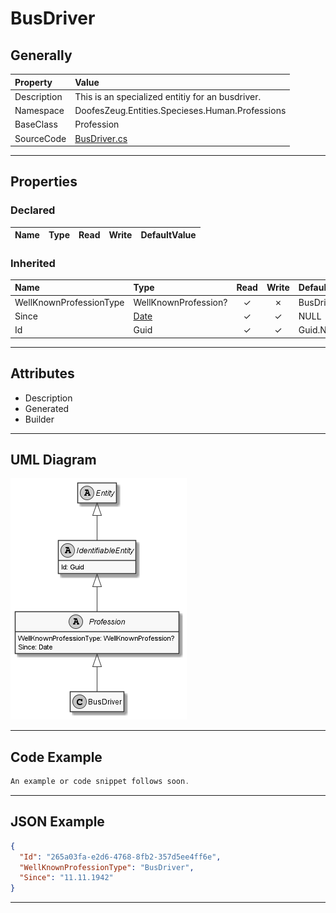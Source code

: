 ﻿# BusDriver

## Generally

|Property|Value|
|:-|:-|
|Description|This is an specialized entitiy for an busdriver.|
|Namespace|DoofesZeug.Entities.Specieses.Human.Professions|
|BaseClass|Profession|
|SourceCode|[BusDriver.cs](../../../../DoofesZeug.Library/Src/Entities/Specieses/Human/Professions/BusDriver.cs)|

---

## Properties

### Declared

|Name|Type|Read|Write|DefaultValue|
|:---|:---|:--:|:---:|:-----------|

### Inherited

|Name|Type|Read|Write|DefaultValue|
|:---|:---|:--:|:---:|:-----------|
|WellKnownProfessionType|WellKnownProfession?|&#x2713;|&#x2717;|BusDriver|
|Since|[Date](../../Entities/DoofesZeug.Entities.DateAndTime/Date.md)|&#x2713;|&#x2713;|NULL|
|Id|Guid|&#x2713;|&#x2713;|Guid.NewGuid()|

---

## Attributes

- Description
- Generated
- Builder

---

## UML Diagram

![BusDriver.png](./BusDriver.png "BusDriver")

---

## Code Example

```cs
An example or code snippet follows soon.
```

---

## JSON Example

```json
{
  "Id": "265a03fa-e2d6-4768-8fb2-357d5ee4ff6e",
  "WellKnownProfessionType": "BusDriver",
  "Since": "11.11.1942"
}
```

---


